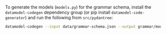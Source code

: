 To generate the models (`models.py`) for the grammar schema,
install the `datamodel-codegen` dependency group (or pip install
`datamodel-code-generator`) and run the following from `src/pydantree`:

```sh
datamodel-codegen --input data/grammar-schema.json --output grammar/models.py
```
